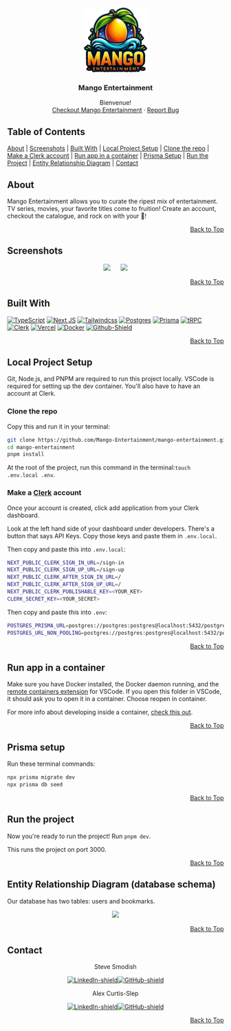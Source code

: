 <a id="top"></a>
<div align="center">
  <img src="./public/mango-logo.png" style="height:150px" />
  <h3 align="center">Mango Entertainment</h3>

  <p align="center">
    Bienvenue! 
    <br />
    <a href="https://mango-entertainment.vercel.app/">Checkout Mango Entertainment</a>
    ·
    <a href="https://github.com/Mango-Entertainment/mango-entertainment/issues">Report Bug</a>
  </p>
</div>

## Table of Contents

[About](#about) |
[Screenshots](#screenshots) |
[Built With](#built-with) |
[Local Project Setup](#local-project-setup) |
[Clone the repo](#clone-the-repo) |
[Make a Clerk account](#make-a-clerk-account) |
[Run app in a container](#run-app-in-a-container) |
[Prisma Setup](#prisma-setup) |
[Run the Project](#run-the-project) |
[Entity Relationship Diagram](#entity-relationship-diagram-database-schema) |
[Contact](#contact)

## About

Mango Entertainment allows you to curate the ripest mix of entertainment. TV series, movies, your favorite titles come to fruition! Create an account, checkout the catalogue, and rock on with your 🥭!

<div align='right'>

[Back to Top](#top)

</div>

## Screenshots

<p align="middle">
  <img src="./public/main-homepage.png" width="300" hspace="10" />
  <img src="./public/selection-example.png" width="300" hspace="10" />
</p>

<div align='right'>

[Back to Top](#top)

</div>

## Built With

[![TypeScript]][TypeScript-url] [![Next JS]][Next-js-url] [![Tailwindcss]][Tailwind-url]
[![Postgres]][Postgres-url] [![Prisma]][Prisma-url] [![tRPC]][tRPC-url]
[![Clerk]][Clerk-url] [![Vercel]][Vercel-url] [![Docker]][Docker-url] [![Github-Shield]][Github-url]

<div align='right'>

[Back to Top](#top)

</div>

## Local Project Setup

<!-- BASIC REQUIREMENTS -->

Git, Node.js, and PNPM are required to run this project locally.
VSCode is required for setting up the dev container.
You'll also have to have an account at Clerk.

### Clone the repo

Copy this and run it in your terminal:

```bash
git clone https://github.com/Mango-Entertainment/mango-entertainment.git
cd mango-entertainment
pnpm install
```

At the root of the project, run this command in the terminal:`touch .env.local .env`.

### Make a [Clerk](https://clerk.com/) account

Once your account is created, click add application from your Clerk dashboard.

Look at the left hand side of your dashboard under developers. There's a button that says API Keys. Copy those keys and paste them in `.env.local`.

Then copy and paste this into `.env.local`:

```bash
NEXT_PUBLIC_CLERK_SIGN_IN_URL=/sign-in
NEXT_PUBLIC_CLERK_SIGN_UP_URL=/sign-up
NEXT_PUBLIC_CLERK_AFTER_SIGN_IN_URL=/
NEXT_PUBLIC_CLERK_AFTER_SIGN_UP_URL=/
NEXT_PUBLIC_CLERK_PUBLISHABLE_KEY=<YOUR_KEY>
CLERK_SECRET_KEY=<YOUR_SECRET>
```

Then copy and paste this into `.env`:

```bash
POSTGRES_PRISMA_URL=postgres://postgres:postgres@localhost:5432/postgres
POSTGRES_URL_NON_POOLING=postgres://postgres:postgres@localhost:5432/postgres
```

<div align='right'>

[Back to Top](#top)

</div>

## Run app in a container

Make sure you have Docker installed, the Docker daemon running, and the [remote containers extension][dev-container-extension-url] for VSCode. If you open this folder in VSCode, it should ask you to open it in a container. Choose reopen in container.

For more info about developing inside a container, [check this out][container-info-url].

<div align='right'>

[Back to Top](#top)

</div>

## Prisma setup

Run these terminal commands:

```bash
npx prisma migrate dev
npx prisma db seed
```

<div align='right'>

[Back to Top](#top)

</div>

## Run the project

Now you're ready to run the project! Run `pnpm dev`.

This runs the project on port 3000.

<div align='right'>

[Back to Top](#top)

</div>

## Entity Relationship Diagram (database schema)

Our database has two tables: users and bookmarks.

<div align='center'>

[![](https://mermaid.ink/img/pako:eNp9Uk1vwjAM_StRzvAHegOxw4QYEmW3SshrTBuRj8pxDlXpf19GK-jUrb7E9nuK7Wd3svQKZSaRdhoqAls4kewzfzuJ-3299p3YHo_7w-a0z0UmYkAaGAOlG4NkOZN2ldBqlrpqCvwBFmeIgX8AtKDNLEveTKg7YDxri6IkTK7a8B9YbNQU64fnNdLyAO-ORUCDJWvvLlPkWQBC0JX7XX3rU6PgxJf3Nwt0w7kmr1-5bXAJ1myW8MYHRro0wPUCq0UY99bLlbRISV-V1v4Yv5BcY1qCzJKrUr-FLNwPDyL7vHWlzJgiriT5WNUyu4IJKRqkHc_mmUWl2dNhuKrHcfXf3Fq_lA?type=png)](https://mermaid.live/edit#pako:eNp9Uk1vwjAM_StRzvAHegOxw4QYEmW3SshrTBuRj8pxDlXpf19GK-jUrb7E9nuK7Wd3svQKZSaRdhoqAls4kewzfzuJ-3299p3YHo_7w-a0z0UmYkAaGAOlG4NkOZN2ldBqlrpqCvwBFmeIgX8AtKDNLEveTKg7YDxri6IkTK7a8B9YbNQU64fnNdLyAO-ORUCDJWvvLlPkWQBC0JX7XX3rU6PgxJf3Nwt0w7kmr1-5bXAJ1myW8MYHRro0wPUCq0UY99bLlbRISV-V1v4Yv5BcY1qCzJKrUr-FLNwPDyL7vHWlzJgiriT5WNUyu4IJKRqkHc_mmUWl2dNhuKrHcfXf3Fq_lA)

</div>


<div align='right'>

[Back to Top](#top)

</div>

## Contact

<div align='center'>
Steve Smodish

[![LinkedIn-shield]][steve-linkedin-url][![GitHub-shield]][steve-github-url]

</div>
<div align='center'>
Alex Curtis-Slep

[![LinkedIn-shield]][alex-linkedin-url][![GitHub-shield]][alex-github-url]

</div>

<div align='right'>

[Back to Top](#top)

</div>

<!-- personal links -->

<!-- [alex-linkedin-shield]: https://img.shields.io/badge/-Alex's_LinkedIn-black.svg?style=for-the-badge&logo=linkedin&colorB=555 -->

[alex-linkedin-url]: https://www.linkedin.com/in/alexcurtisslep/
[alex-github-url]: https://github.com/AlexVCS

<!-- [steve-linkedin-shield]: https://img.shields.io/badge/-Steve's_LinkedIn-black.svg?style=for-the-badge&logo=linkedin&colorB=555 -->

[steve-linkedin-url]: https://www.linkedin.com/in/stevesmodish/
[steve-github-url]: https://github.com/ssmodish
[GitHub-shield]: https://img.shields.io/badge/github-%23121011.svg?style=for-the-badge&logo=github&logoColor=white
[LinkedIn-shield]: https://img.shields.io/badge/linkedin-%230077B5.svg?style=for-the-badge&logo=linkedin&logoColor=white

<!-- Technology shields and links -->

[TypeScript]: https://img.shields.io/badge/typescript-%23007ACC.svg?style=for-the-badge&logo=typescript&logoColor=white
[TypeScript-url]: https://www.typescriptlang.org/
[Next JS]: https://img.shields.io/badge/Next-black?style=for-the-badge&logo=next.js&logoColor=white
[Next-js-url]: https://www.nextjs.org
[Tailwindcss]: https://img.shields.io/badge/Tailwind_CSS-38B2AC?style=for-the-badge&logo=tailwind-css&logoColor=white
[Tailwind-url]: https://tailwindcss.com/
[Postgres]: https://img.shields.io/badge/postgres-%23316192.svg?style=for-the-badge&logo=postgresql&logoColor=white
[Postgres-url]: https://www.postgresql.org/
[Prisma]: https://img.shields.io/badge/Prisma-3982CE?style=for-the-badge&logo=Prisma&logoColor=white
[Prisma-url]: https://www.prisma.io/
[tRPC]: https://img.shields.io/badge/tRPC-2596BE?logo=trpc&logoColor=fff&style=for-the-badge
[tRPC-url]: https://trpc.io/
[Clerk]: https://img.shields.io/badge/Clerk-6C47FF.svg?style=for-the-badge&logo=Clerk&logoColor=white
[Clerk-url]: https://clerk.com/
[Vercel]: https://img.shields.io/badge/vercel-%23000000.svg?style=for-the-badge&logo=vercel&logoColor=white
[Vercel-url]: vercel.com/
[Docker]: https://img.shields.io/badge/Docker-2CA5E0?style=for-the-badge&logo=docker&logoColor=white
[Docker-url]: https://www.docker.com/
[dev-container-extension-url]: https://marketplace.visualstudio.com/items?itemName=ms-vscode-remote.remote-containers
[container-info-url]: https://code.visualstudio.com/docs/devcontainers/containers
[Github-url]: https://github.com/